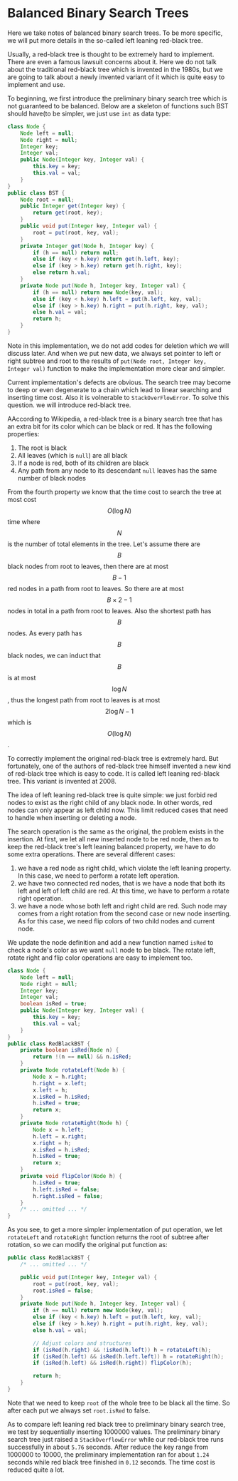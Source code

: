 # Balanced Binary Search Trees

Here we take notes of balanced binary search trees. To be more specific, we will
put more details in the so-called left leaning red-black tree.

Usually, a red-black tree is thought to be extremely hard to implement. There are even
a famous lawsuit concerns about it. Here we do not talk about the traditional red-black tree
which is invented in the 1980s, but we are going to talk about a newly invented variant of it
which is quite easy to implement and use.

To beginning, we first introduce the preliminary binary search tree which is not guaranteed to be balanced.
Below are a skeleton of functions such BST should have(to be simpler, we just use `int` as data type:

```java
class Node {
    Node left = null;
    Node right = null;
	Integer key;
	Integer val;
    public Node(Integer key, Integer val) {
        this.key = key;
        this.val = val;
    }
}
public class BST {
    Node root = null;
    public Integer get(Integer key) {
        return get(root, key);
    }
    public void put(Integer key, Integer val) {
        root = put(root, key, val);
    }
    private Integer get(Node h, Integer key) {
        if (h == null) return null;
        else if (key < h.key) return get(h.left, key);
        else if (key > h.key) return get(h.right, key);
        else return h.val;
    }
    private Node put(Node h, Integer key, Integer val) {
        if (h == null) return new Node(key, val);
        else if (key < h.key) h.left = put(h.left, key, val);
        else if (key > h.key) h.right = put(h.right, key, val);
        else h.val = val;
        return h;
    }
}
```

Note in this implementation, we do not add codes for deletion which we will discuss later.
And when we put new data, we always set pointer to left or right subtree and root to the results
of `put(Node root, Integer key, Integer val)` function to make the implementation more clear and simpler.

Current implementation's defects are obvious. The search tree may become to deep or even degenerate to
a chain which lead to linear searching and inserting time cost. Also it is volnerable to `StackOverFlowError`.
To solve this question. we will introduce red-black tree.

AAccording to Wikipedia, a red-black tree is a binary search tree that has an extra bit for its color
which can be black or red. It has the following properties:

1. The root is black
2. All leaves (which is `null`) are all black
3. If a node is red, both of its children are black
4. Any path from any node to its descendant `null` leaves has the same number of black nodes

From the fourth property we know that the time cost to search the tree at most cost $$O(\log N)$$ time
where $$N$$ is the number of total elements in the tree. Let's assume there are $$B$$ black nodes from
root to leaves, then there are at most $$B - 1$$ red nodes in a path from root to leaves. So there
are at most $$B\times 2 - 1$$ nodes in total in a path from root to leaves. Also the shortest path has
$$B$$ nodes. As every path has $$B$$ black nodes, we can induct that $$B$$ is at most $$\log N$$,
thus the longest path from root to leaves is at most $$2\log N - 1$$ which is $$O(\log N)$$.

To correctly implement the original red-black tree is extremely hard. But fortunately, one of the authors
of red-black tree himself invented a new kind of red-black tree which is easy to code. It is called left leaning
red-black tree. This variant is invented at 2008.

The idea of left leaning red-black tree is quite simple: we just forbid red nodes to exist as the right child
of any black node. In other words, red nodes can only appear as left child now. This limit reduced cases that
need to handle when inserting or deleting a node.

The search operation is the same as the original, the problem exists in the insertion. At first, we
let all new inserted node to be red node, then as to keep the red-black tree's left leaning balanced property,
 we have to do some extra operations. There are several different cases:

1. we have a red node as right child, which violate the left leaning property. In this case, we need to perform
a rotate left operation.
2. we have two connected red nodes, that is we have a node that both its left and left of left child are red.
At this time, we have to perform a rotate right operation.
3. we have a node whose both left and right child are red. Such node may comes from a right rotation from the
second case or new node inserting. As for this case, we need flip colors of two child nodes and current node.

We update the node definition and add a new function named `isRed` to check a node's color as we want `null`
node to be black. The rotate left, rotate right and flip color operations are easy to implement too.

```java
class Node {
    Node left = null;
    Node right = null;
	Integer key;
	Integer val;
    boolean isRed = true;
    public Node(Integer key, Integer val) {
        this.key = key;
        this.val = val;
    }
}
public class RedBlackBST {
    private boolean isRed(Node n) {
        return !(n == null) && n.isRed;
    }
    private Node rotateLeft(Node h) {
        Node x = h.right;
        h.right = x.left;
        x.left = h;
        x.isRed = h.isRed;
        h.isRed = true;
        return x;
    }
    private Node rotateRight(Node h) {
        Node x = h.left;
        h.left = x.right;
        x.right = h;
        x.isRed = h.isRed;
        h.isRed = true;
        return x;
    }
    private void flipColor(Node h) {
        h.isRed = true;
        h.left.isRed = false;
        h.right.isRed = false;
    }
    /* ... omitted ... */
}
```

As you see, to get a more simpler implementation of put operation, we let `rotateLeft` and `rotateRight`
function returns the root of subtree after rotation, so we can modify the original put function as:

```java
public class RedBlackBST {
    /* ... omitted ... */

    public void put(Integer key, Integer val) {
        root = put(root, key, val);
        root.isRed = false;
    }
    private Node put(Node h, Integer key, Integer val) {
        if (h == null) return new Node(key, val);
        else if (key < h.key) h.left = put(h.left, key, val);
        else if (key > h.key) h.right = put(h.right, key, val);
        else h.val = val;

        // Adjust colors and structures
        if (isRed(h.right) && !isRed(h.left)) h = rotateLeft(h);
        if (isRed(h.left) && isRed(h.left.left)) h = rotateRight(h);
        if (isRed(h.left) && isRed(h.right)) flipColor(h);

        return h;
    }
}
```

Note that we need to keep `root` of the whole tree to be black all the time. So after each put we always set
`root.isRed` to false.

As to compare left leaning red black tree to preliminary binary search tree, we test by sequentially inserting
1000000 values. The preliminary binary search tree just raised a `StackOverflowError` while our red-black tree
runs successfully in about `5.76` seconds. After reduce the key range from 1000000 to 10000, the preliminary
implementation ran for about `1.24` seconds while red black tree finished in `0.12` seconds. The time cost
is reduced quite a lot.
